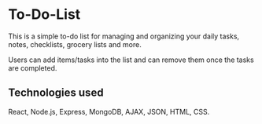 # To-Do-List

This is a simple to-do list for managing and organizing your daily tasks, notes, checklists, grocery lists and more.

Users can add items/tasks into the list and can remove them
once the tasks are completed.

## Technologies used

React, Node.js, Express, MongoDB, AJAX, JSON, HTML, CSS.
